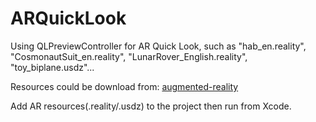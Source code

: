# ARQuickLook
Using QLPreviewController for AR Quick Look, such as "hab_en.reality", "CosmonautSuit_en.reality", "LunarRover_English.reality", "toy_biplane.usdz"...

Resources could be download from:
[augmented-reality](https://developer.apple.com/augmented-reality/quick-look/)

Add AR resources(.reality/.usdz) to the project then run from Xcode.
